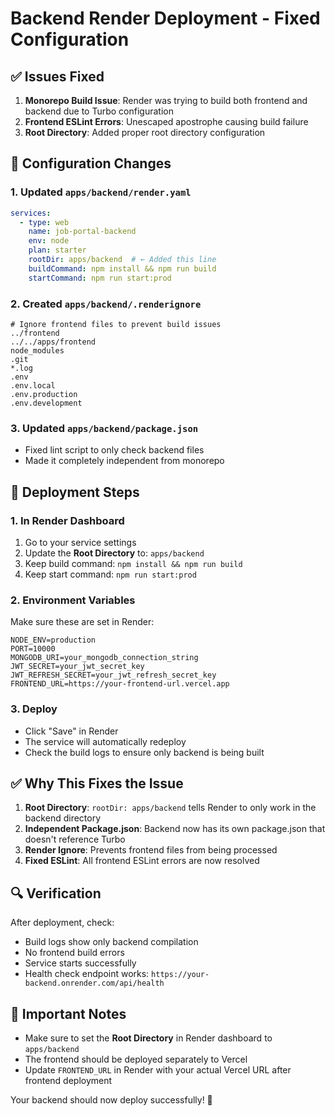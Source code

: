 # Backend Render Deployment - Fixed Configuration

## ✅ Issues Fixed

1. **Monorepo Build Issue**: Render was trying to build both frontend and backend due to Turbo configuration
2. **Frontend ESLint Errors**: Unescaped apostrophe causing build failure
3. **Root Directory**: Added proper root directory configuration

## 🔧 Configuration Changes

### 1. Updated `apps/backend/render.yaml`
```yaml
services:
  - type: web
    name: job-portal-backend
    env: node
    plan: starter
    rootDir: apps/backend  # ← Added this line
    buildCommand: npm install && npm run build
    startCommand: npm run start:prod
```

### 2. Created `apps/backend/.renderignore`
```
# Ignore frontend files to prevent build issues
../frontend
../../apps/frontend
node_modules
.git
*.log
.env
.env.local
.env.production
.env.development
```

### 3. Updated `apps/backend/package.json`
- Fixed lint script to only check backend files
- Made it completely independent from monorepo

## 🚀 Deployment Steps

### 1. In Render Dashboard
1. Go to your service settings
2. Update the **Root Directory** to: `apps/backend`
3. Keep build command: `npm install && npm run build`
4. Keep start command: `npm run start:prod`

### 2. Environment Variables
Make sure these are set in Render:
```
NODE_ENV=production
PORT=10000
MONGODB_URI=your_mongodb_connection_string
JWT_SECRET=your_jwt_secret_key
JWT_REFRESH_SECRET=your_jwt_refresh_secret_key
FRONTEND_URL=https://your-frontend-url.vercel.app
```

### 3. Deploy
- Click "Save" in Render
- The service will automatically redeploy
- Check the build logs to ensure only backend is being built

## ✅ Why This Fixes the Issue

1. **Root Directory**: `rootDir: apps/backend` tells Render to only work in the backend directory
2. **Independent Package.json**: Backend now has its own package.json that doesn't reference Turbo
3. **Render Ignore**: Prevents frontend files from being processed
4. **Fixed ESLint**: All frontend ESLint errors are now resolved

## 🔍 Verification

After deployment, check:
- Build logs show only backend compilation
- No frontend build errors
- Service starts successfully
- Health check endpoint works: `https://your-backend.onrender.com/api/health`

## 🚨 Important Notes

- Make sure to set the **Root Directory** in Render dashboard to `apps/backend`
- The frontend should be deployed separately to Vercel
- Update `FRONTEND_URL` in Render with your actual Vercel URL after frontend deployment

Your backend should now deploy successfully! 🎉
